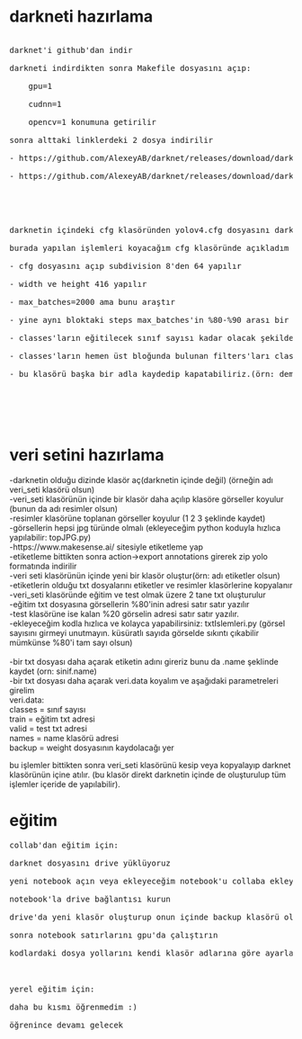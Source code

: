 # darkneti hazırlama
<pre>	
darknet'i github'dan indir<br>
darkneti indirdikten sonra Makefile dosyasını açıp:<br>
	gpu=1<br>
	cudnn=1<br>
	opencv=1 konumuna getirilir<br>
sonra alttaki linklerdeki 2 dosya indirilir<br>
- https://github.com/AlexeyAB/darknet/releases/download/darknet_yolo_v3_optimal/yolov4.conv.137<br>
- https://github.com/AlexeyAB/darknet/releases/download/darknet_yolo_v3_optimal/yolov4.weights<br>
<br>
<br>
darknetin içindeki cfg klasöründen yolov4.cfg dosyasını darknetin içine çıkarılır<br>
burada yapılan işlemleri koyacağım cfg klasöründe açıkladım<br>
- cfg dosyasını açıp subdivision 8'den 64 yapılır<br>
- width ve height 416 yapılır<br>
- max_batches=2000 ama bunu araştır<br>
- yine aynı bloktaki steps max_batches'in %80-%90 arası bir değer alır<br>
- classes'ların eğitilecek sınıf sayısı kadar olacak şekilde düzenle<br>
- classes'ların hemen üst bloğunda bulunan filters'ları classes'ların 5 fazlasının 3 katı olarak düzenle [filters=(classes+5)*3]<br>
- bu klasörü başka bir adla kaydedip kapatabiliriz.(örn: demoYolov4.cfg)<br>




</pre>

# veri setini hazırlama<br>
</pre>
-darknetin olduğu dizinde klasör aç(darknetin içinde değil) (örneğin adı veri_seti klasörü olsun)<br>
-veri_seti klasörünün içinde bir klasör daha açılıp klasöre görseller koyulur (bunun da adı resimler olsun)<br>
-resimler klasörüne toplanan görseller koyulur (1 2 3 şeklinde kaydet)<br>
-görsellerin hepsi jpg türünde olmalı (ekleyeceğim python koduyla hızlıca yapılabilir: topJPG.py)<br>
-https://www.makesense.ai/ sitesiyle etiketleme yap <br>
-etiketleme bittikten sonra action->export annotations girerek zip yolo formatında indirilir<br>
-veri seti klasörünün içinde yeni bir klasör oluştur(örn: adı etiketler olsun)<br>
-etiketlerin olduğu txt dosyalarını etiketler ve resimler klasörlerine kopyalanır<br>
-veri_seti klasöründe eğitim ve test olmak üzere 2 tane txt oluşturulur<br>
-eğitim txt dosyasına görsellerin %80'inin adresi satır satır yazılır<br>
-test klasörüne ise kalan %20 görselin adresi satır satır yazılır.<br>
-ekleyeceğim kodla hızlıca ve kolayca yapabilirsiniz: txtIslemleri.py  (görsel sayısını girmeyi unutmayın. küsüratlı sayıda görselde sıkıntı çıkabilir mümkünse %80'i tam sayı olsun)<br>
<br>
-bir txt dosyası daha açarak etiketin adını gireriz bunu da .name şeklinde kaydet (orn: sinif.name)<br>
-bir txt dosyası daha açarak veri.data koyalım ve aşağıdaki parametreleri girelim<br>
	veri.data: <br>
		classes = sınıf sayısı<br>
		train = eğitim txt adresi<br>
		valid = test txt adresi<br>
		names = name klasörü adresi<br>
		backup = weight dosyasının kaydolacağı yer<br>

bu işlemler bittikten sonra veri_seti klasörünü kesip veya kopyalayıp darknet klasörünün içine atılır. (bu klasör direkt darknetin içinde de oluşturulup tüm işlemler içeride de yapılabilir).<br>





</pre>

# eğitim
<pre>
collab'dan eğitim için:<br>
darknet dosyasını drive yüklüyoruz<br>
yeni notebook açın veya ekleyeceğim notebook'u collaba ekleyin<br>
notebook'la drive bağlantısı kurun<br>
drive'da yeni klasör oluşturup onun içinde backup klasörü oluşturun, eğitim sürecindeki ağırlık dosyaları buraya kaydolur.<br>
sonra notebook satırlarını gpu'da çalıştırın<br>
kodlardaki dosya yollarını kendi klasör adlarına göre ayarlamayı unutmayın. bundan kaynaklı hata verebilir.  <br>
<br>
yerel eğitim için:<br>
daha bu kısmı öğrenmedim :)<br>
öğrenince devamı gelecek
</pre>
